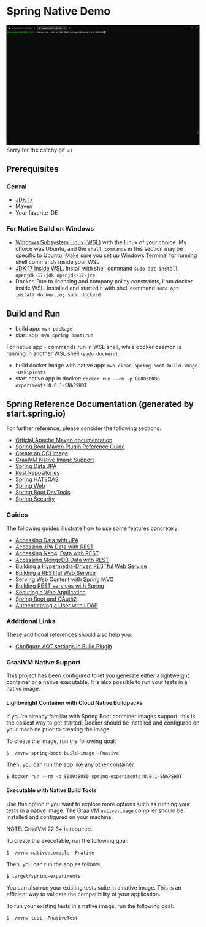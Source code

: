 # Spring Native Demo
![startup](/misc/startup.gif) Sorry for the catchy gif =)
## Prerequisites
### Genral
- [JDK 17](https://www.oracle.com/java/technologies/downloads/#java17)
- Maven
- Your favorite IDE

### For Native Build on Windows
- [Windows Subsystem Linux (WSL)](https://learn.microsoft.com/en-us/windows/wsl/install) with the Linux of your choice.
  My choice was Ubuntu, and the `shell commands` in this section may be specific to Ubuntu. Make sure you set up
  [Windows Terminal](https://learn.microsoft.com/en-us/windows/terminal/install) for running shell commands inside your WSL
- [JDK 17 inside WSL](https://www.rosehosting.com/blog/how-to-install-java-17-lts-on-ubuntu-20-04/). Install with shell command
  `sudo apt install openjdk-17-jdk openjdk-17-jre`
- Docker. Due to licensing and company policy constraints, I run docker inside WSL. Installed and started it with shell command `sudo apt install docker.io; sudo dockerd`

## Build and Run
- build app: `mvn package`
- start app: `mvn spring-boot:run`

For native app - commands run in WSL shell, while docker daemon is running in another WSL shell (`sudo dockerd`):
- build docker image with native app: `mvn clean spring-boot:build-image -DskipTests`
- start native app in docker: `docker run --rm -p 8080:8080 experiments:0.0.1-SNAPSHOT`
  

## Spring Reference Documentation (generated by start.spring.io)
For further reference, please consider the following sections:

* [Official Apache Maven documentation](https://maven.apache.org/guides/index.html)
* [Spring Boot Maven Plugin Reference Guide](https://docs.spring.io/spring-boot/docs/3.0.0-SNAPSHOT/maven-plugin/reference/html/)
* [Create an OCI image](https://docs.spring.io/spring-boot/docs/3.0.0-SNAPSHOT/maven-plugin/reference/html/#build-image)
* [GraalVM Native Image Support](https://docs.spring.io/spring-boot/docs/3.0.0-SNAPSHOT/reference/html/native-image.html#native-image)
* [Spring Data JPA](https://docs.spring.io/spring-boot/docs/3.0.0-SNAPSHOT/reference/htmlsingle/#data.sql.jpa-and-spring-data)
* [Rest Repositories](https://docs.spring.io/spring-boot/docs/3.0.0-SNAPSHOT/reference/htmlsingle/#howto.data-access.exposing-spring-data-repositories-as-rest)
* [Spring HATEOAS](https://docs.spring.io/spring-boot/docs/3.0.0-SNAPSHOT/reference/htmlsingle/#web.spring-hateoas)
* [Spring Web](https://docs.spring.io/spring-boot/docs/3.0.0-SNAPSHOT/reference/htmlsingle/#web)
* [Spring Boot DevTools](https://docs.spring.io/spring-boot/docs/3.0.0-SNAPSHOT/reference/htmlsingle/#using.devtools)
* [Spring Security](https://docs.spring.io/spring-boot/docs/3.0.0-SNAPSHOT/reference/htmlsingle/#web.security)

### Guides
The following guides illustrate how to use some features concretely:

* [Accessing Data with JPA](https://spring.io/guides/gs/accessing-data-jpa/)
* [Accessing JPA Data with REST](https://spring.io/guides/gs/accessing-data-rest/)
* [Accessing Neo4j Data with REST](https://spring.io/guides/gs/accessing-neo4j-data-rest/)
* [Accessing MongoDB Data with REST](https://spring.io/guides/gs/accessing-mongodb-data-rest/)
* [Building a Hypermedia-Driven RESTful Web Service](https://spring.io/guides/gs/rest-hateoas/)
* [Building a RESTful Web Service](https://spring.io/guides/gs/rest-service/)
* [Serving Web Content with Spring MVC](https://spring.io/guides/gs/serving-web-content/)
* [Building REST services with Spring](https://spring.io/guides/tutorials/rest/)
* [Securing a Web Application](https://spring.io/guides/gs/securing-web/)
* [Spring Boot and OAuth2](https://spring.io/guides/tutorials/spring-boot-oauth2/)
* [Authenticating a User with LDAP](https://spring.io/guides/gs/authenticating-ldap/)

### Additional Links
These additional references should also help you:

* [Configure AOT settings in Build Plugin](https://docs.spring.io/spring-boot/docs/3.0.0-SNAPSHOT/maven-plugin/reference/htmlsingle/#aot)

### GraalVM Native Support

This project has been configured to let you generate either a lightweight container or a native executable.
It is also possible to run your tests in a native image.

#### Lightweight Container with Cloud Native Buildpacks
If you're already familiar with Spring Boot container images support, this is the easiest way to get started.
Docker should be installed and configured on your machine prior to creating the image.

To create the image, run the following goal:

```
$ ./mvnw spring-boot:build-image -Pnative
```

Then, you can run the app like any other container:

```
$ docker run --rm -p 8080:8080 spring-experiments:0.0.1-SNAPSHOT
```

#### Executable with Native Build Tools
Use this option if you want to explore more options such as running your tests in a native image.
The GraalVM `native-image` compiler should be installed and configured on your machine.

NOTE: GraalVM 22.3+ is required.

To create the executable, run the following goal:

```
$ ./mvnw native:compile -Pnative
```

Then, you can run the app as follows:
```
$ target/spring-experiments
```

You can also run your existing tests suite in a native image.
This is an efficient way to validate the compatibility of your application.

To run your existing tests in a native image, run the following goal:

```
$ ./mvnw test -PnativeTest
```

